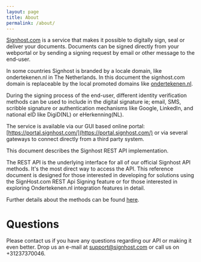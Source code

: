 ```yaml
---
layout: page
title: About
permalink: /about/
---
```

[Signhost.com](http://www.signhost.com) is a service that makes it possible to digitally sign, seal or deliver your documents. Documents can be signed directly from your webportal or by sending a signing request by email or other message to the end-user.

In some countries Signhost is branded by a locale domain, like ondertekenen.nl in The Netherlands. In this document the signhost.com domain is replaceable by the local promoted domains like [ondertekenen.nl](http://ondertekenen.nl/).

During the signing process of the end-user, different identity verification methods can be used to include in the digital signature ie; email, SMS, scribble signature or authentication mechanisms like Google, LinkedIn, and national eID like DigiD(NL) or eHerkenning(NL).

The service is available via our GUI based online portal: [https://portal.signhost.com/](https://portal.signhost.com/) or via several gateways to connect directly from a third party system.

This document describes the Signhost REST API implementation.

The REST API is the underlying interface for all of our official Signhost API methods. It's the most direct way to access the API.
This reference document is designed for those interested in developing for solutions using the SignHost.com REST Api Signing feature or for those interested in exploring Ondertekenen.nl integration features in detail.

Further details about the methods can be found [here](/).

# Questions
Please contact us if you have any questions regarding our API or making it even better. Drop us an e-mail at [support@signhost.com](mailto:support@signhost.com) or call us on +31237370046.

